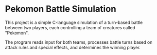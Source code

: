 # Pekomon Battle Simulation
This project is a simple C-language simulation of a turn-based battle between two players, each controlling a team of creatures called "Pekomon".

The program reads input for both teams, processes battle turns based on attack rules and special effects, and determines the winning player.


